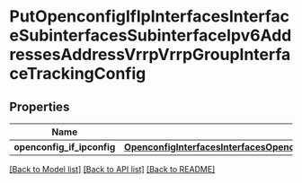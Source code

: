 # PutOpenconfigIfIpInterfacesInterfaceSubinterfacesSubinterfaceIpv6AddressesAddressVrrpVrrpGroupInterfaceTrackingConfig

## Properties
Name | Type | Description | Notes
------------ | ------------- | ------------- | -------------
**openconfig_if_ipconfig** | [**OpenconfigInterfacesInterfacesOpenconfiginterfacesinterfacesSubinterfacesOpenconfigifipipv4AddressesVrrpInterfacetrackingConfig**](OpenconfigInterfacesInterfacesOpenconfiginterfacesinterfacesSubinterfacesOpenconfigifipipv4AddressesVrrpInterfacetrackingConfig.md) |  | [optional] 

[[Back to Model list]](../README.md#documentation-for-models) [[Back to API list]](../README.md#documentation-for-api-endpoints) [[Back to README]](../README.md)


